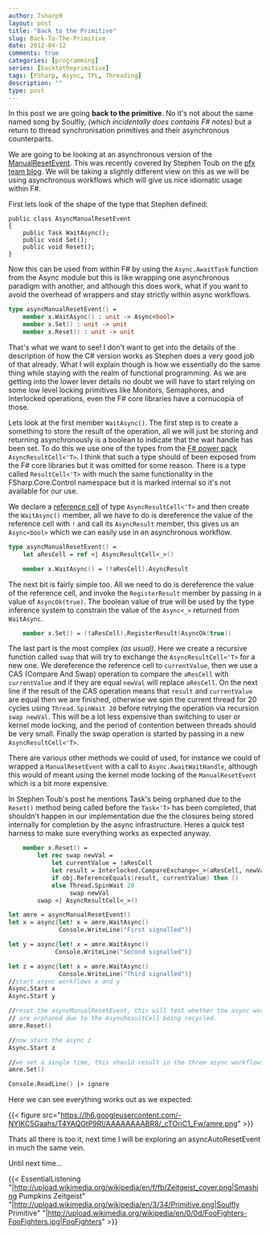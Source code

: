 ```yaml
---
author: 7sharp9
layout: post
title: "Back to the Primitive"
slug: Back-To-The-Primitive
date: 2012-04-12
comments: true
categories: [programming]
series: [backtotheprimitive]
tags: [FSharp, Async, TPL, Threading]
description: ""
type: post
---
```

In this post we are going **back to the primitive**.  No it's not about the same named song by Soulfly, *(which incidentally does contains F# notes)* but a return to thread synchronisation primitives and their asynchronous counterparts.

We are going to be looking at an asynchronous version of the [ManualResetEvent](http://msdn.microsoft.com/en-us/library/system.threading.manualresetevent.aspx).  This was 
recently covered by Stephen Toub on the [pfx team blog](http://blogs.msdn.com/b/pfxteam/archive/2012/02/11/10266920.aspx).  We will be taking a slightly different view on 
this as we will be using asynchronous workflows which will give us nice idiomatic usage within F#.    

First lets look of the shape of the type that Stephen defined:

```
public class AsyncManualResetEvent 
{ 
    public Task WaitAsync(); 
    public void Set(); 
    public void Reset(); 
}
```
Now this can be used from within F# by using the `Async.AwaitTask` function from the Async module but this is like wrapping one asynchronous paradigm with another, and 
although this does work, what if you want to avoid the overhead of wrappers and stay strictly within async workflows.

```fsharp
type asyncManualResetEvent() =
    member x.WaitAsync() : unit -> Async<bool>
    member x.Set() : unit -> unit
    member x.Reset() : unit -> unit
```
That's what we want to see!  I don't want to get into the details of the description of how the C# version works as Stephen does a very good job of that already.  What I will explain though is how we essentially do the same thing while staying with the realm of functional programming.  As we are getting into the lower lever details no doubt we will have to start relying on some low level locking primitives like Monitors, Semaphores, and Interlocked operations, even the F# core libraries have a 
cornucopia of those.  

Lets look at the first member `WaitAsync()`.  The first step is to create a something to store the result of the operation, all we will just be storing and returning 
asynchronously is a boolean to indicate that the wait handle has been set.  To do this we use one of the types from the 
[F# power pack](http://fsharppowerpack.codeplex.com/) `AsyncResultCell<'T>`.  I think that such a type should of been exposed from the F# core libraries but it was 
omitted for some reason.  There is a type called `ResultCell<'T>` with much the same functionality in the FSharp.Core.Control namespace but it is marked internal so 
it's not available for our use.  

We declare a [reference cell](http://msdn.microsoft.com/en-us/library/dd233186.aspx) of type `AsyncResultCell<'T>` and then create the `WaitAsync()` member, all we have 
to do is dereference the value of the reference cell with `!` and call its `AsyncResult` member, this gives us an `Async<bool>` which we can easily use in an asynchronous workflow.

```fsharp
type asyncManualResetEvent() =
    let aResCell = ref <| AsyncResultCell<_>()

    member x.WaitAsync() = (!aResCell).AsyncResult
```
The next bit is fairly simple too.  All we need to do is dereference the value of the reference cell, and invoke the `RegisterResult` member by passing in a value of
 `AsyncOk(true)`.  The boolean value of true will be used by the type inference system to constrain the value of the `Async<_>` returned from `WaitAsync`.

```fsharp
    member x.Set() = (!aResCell).RegisterResult(AsyncOk(true))
```
The last part is the most complex *(as usual)*.  Here we create a recursive function called `swap` that will try to exchange the `AsyncResultCell<'T>` for a new 
one.  We dereference the reference cell to `currentValue`, then we use a CAS (Compare And Swap) operation to compare the `aResCell` with `currentValue` and if they 
are equal `newVal` will replace `aResCell`.  On the next line if the result of the CAS operation means that `result` and `currentValue` are equal then we are finished, 
otherwise we spin the current thread for 20 cycles using `Thread.SpinWait 20` before retrying the operation via recursion `swap newVal`.  This will be a lot less 
expensive than switching to user or kernel mode locking, and the period of contention between threads should be very small.  Finally the swap operation is started 
by passing in a new `AsyncResultCell<'T>`.    

There are various other methods we could of used, for instance we could of wrapped a `ManualResetEvent` with a call to `Async.AwaitWaitHandle`, although this 
would of meant using the kernel mode locking of the `ManualResetEvent` which is a bit more expensive.

In Stephen Toub's post he mentions Task's being orphaned due to the `Reset()` method being called before the `Task<'T>` has been completed, that shouldn't happen in our 
implementation due the the closures being stored internally for completion by the async infrastructure.  Heres a quick test harness to make sure everything works as expected anyway.

```fsharp
    member x.Reset() =
        let rec swap newVal = 
            let currentValue = !aResCell
            let result = Interlocked.CompareExchange<_>(aResCell, newVal, currentValue)
            if obj.ReferenceEquals(result, currentValue) then ()
            else Thread.SpinWait 20
                 swap newVal
        swap <| AsyncResultCell<_>()
```
```fsharp
let amre = asyncManualResetEvent()
let x = async{let! x = amre.WaitAsync()
              Console.WriteLine("First signalled")}

let y = async{let! x = amre.WaitAsync()
             Console.WriteLine("Second signalled")}

let z = async{let! x = amre.WaitAsync()
              Console.WriteLine("Third signalled")}
//start async workflows x and y
Async.Start x
Async.Start y

//reset the asyncManualResetEvent, this will test whether the async workflows x and y 
// are orphaned due to the AsyncResultCell being recycled.
amre.Reset()

//now start the async z
Async.Start z

//we set a single time, this should result in the three async workflows completing
amre.Set()

Console.ReadLine() |> ignore
```
Here we can see everything works out as we expected:

{{< figure src="https://lh6.googleusercontent.com/-NYIKC5Gaahs/T4YAQGtP9RI/AAAAAAAABR8/_cTOriC1_Fw/amre.png" >}}

Thats all there is too it, next time I will be exploring an asyncAutoResetEvent in much the same vein.  

Until next time...

{{< EssentialListening 
  "|http://upload.wikimedia.org/wikipedia/en/f/fb/Zeitgeist_cover.png|Smashing Pumpkins Zeitgeist" 
  "|http://upload.wikimedia.org/wikipedia/en/3/34/Primitive.png|Soulfly Primitive"
  "|http://upload.wikimedia.org/wikipedia/en/0/0d/FooFighters-FooFighters.jpg|FooFighters" >}}
